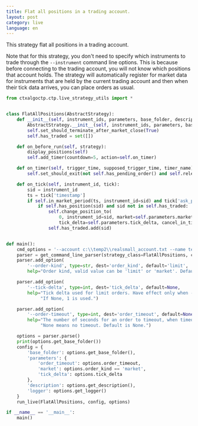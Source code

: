 ```yaml
---
title: Flat all positions in a trading account.
layout: post
category: live
language: en
---
```


This strategy flat all positions in a trading account.

Note that for this strategy, you don't need to specify which instruments to trade through the `--instrument` command
line options. This is because before connecting to the trading account, you will not know which positions
that account holds. The strategy will automatically register for market data for instruments that are held by
the current trading account and then when their tick data arrives, you can place orders as usual.


```python
from ctxalgoctp.ctp.live_strategy_utils import *


class FlatAllPositions(AbstractStrategy):
    def __init__(self, instrument_ids, parameters, base_folder, description=None, logger=None):
        AbstractStrategy.__init__(self, instrument_ids, parameters, base_folder, description=description, logger=logger)
        self.set_should_terminate_after_market_close(True)
        self.has_traded = set([])

    def on_before_run(self, strategy):
        display_positions(self)
        self.add_timer(countdown=5, action=self.on_timer)

    def on_timer(self, trigger_time, supposed_trigger_time, timer_name):
        self.set_should_exit(not self.has_pending_order() and self.relevant_instruments() == self.has_traded)

    def on_tick(self, instrument_id, tick):
        sid = instrument_id
        ts = tick['timestamp']
        if self.in_market_period(ts, instrument_id=sid) and tick['ask_price1'] > 0 and tick['bid_price1'] > 0:
            if self.has_position(sid) and sid not in self.has_traded:
                self.change_position_to(
                    0, instrument_id=sid, market=self.parameters.market,
                    tick_delta=self.parameters.tick_delta, cancel_in_time=self.parameters.order_timeout)
                self.has_traded.add(sid)


def main():
    cmd_options = '--account c:\\temp2\\realsmall_account.txt --name test.flat_all_positions --order-timeout 10 --order-kind market'
    parser = get_command_line_parser(strategy_class=FlatAllPositions, cmd_options=cmd_options)
    parser.add_option(
        '--order-kind', type=str, dest='order_kind', default='limit',
        help="Order kind, valid value can be 'limit' or 'market'. Default is 'limit'.")

    parser.add_option(
        '--tick-delta', type=int, dest='tick_delta', default=None,
        help="Tick delta used for limit orders. Have effect only when --order-kind is limit. "
             "If None, 1 is used.")

    parser.add_option(
        '--order-timeout', type=int, dest='order_timeout', default=None,
        help="The number of seconds for an order to timeout, when timeout, pending orders will be cancelled. "
             "None means no timeout. Default is None.")

    options = parser.parse()
    print(options.get_base_folder())
    config = {
        'base_folder': options.get_base_folder(),
        'parameters': {
            'order_timeout': options.order_timeout,
            'market': options.order_kind == 'market',
            'tick_delta': options.tick_delta
        },
        'description': options.get_description(),
        'logger': options.get_logger()
    }
    run_live(FlatAllPositions, config, options)

if __name__ == '__main__':
    main()

```
